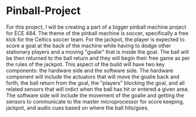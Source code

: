 # Pinball-Project
For this project, I will be creating a part of a bigger pinball machine project for ECE 484. The theme of the pinball machine is soccer, specifically a free kick for the Celtics soccer team.
For the jackpot, the player is expected to score a goal at the back of the machine while having to dodge other stationary players and a moving "goalie" that is inside the goal. The ball will be then returned 
to the ball return and they will begin their free game as per the rules of the jackpot. This aspect of the build will have two key components: the hardware side and the software side. The hardware component will include the actuators that will move the goalie back and forth, the ball return from the goal, the "players" blocking the goal, and all related sensors that will indict when the ball has hit or entered a given area. The software side will include the movement of the goalie and getting the sensors to communicate to the master microprocessor for score keeping, jackpot, and audio cues based on where the ball hits/goes. 
